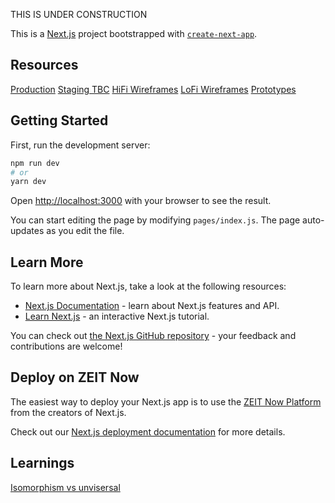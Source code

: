THIS IS UNDER CONSTRUCTION


This is a [Next.js](https://nextjs.org/) project bootstrapped with [`create-next-app`](https://github.com/zeit/next.js/tree/canary/packages/create-next-app).

## Resources

[Production]()
[Staging TBC]()
[HiFi Wireframes](https://www.figma.com/file/CX7dDpAdYurno3RCN7069J/Seak-digital-website?node-id=7693%3A79)
[LoFi Wireframes]()
[Prototypes](https://www.figma.com/proto/CX7dDpAdYurno3RCN7069J/Seak-digital-website?node-id=7693%3A79&scaling=min-zoom)


## Getting Started

First, run the development server:

```bash
npm run dev
# or
yarn dev
```

Open [http://localhost:3000](http://localhost:3000) with your browser to see the result.

You can start editing the page by modifying `pages/index.js`. The page auto-updates as you edit the file.

## Learn More

To learn more about Next.js, take a look at the following resources:

- [Next.js Documentation](https://nextjs.org/docs) - learn about Next.js features and API.
- [Learn Next.js](https://nextjs.org/learn) - an interactive Next.js tutorial.

You can check out [the Next.js GitHub repository](https://github.com/zeit/next.js/) - your feedback and contributions are welcome!

## Deploy on ZEIT Now

The easiest way to deploy your Next.js app is to use the [ZEIT Now Platform](https://zeit.co/import?utm_medium=default-template&filter=next.js&utm_source=create-next-app&utm_campaign=create-next-app-readme) from the creators of Next.js.

Check out our [Next.js deployment documentation](https://nextjs.org/docs/deployment) for more details.


## Learnings

[Isomorphism vs unvisersal](https://medium.com/@ghengeveld/isomorphism-vs-universal-javascript-4b47fb481beb)
